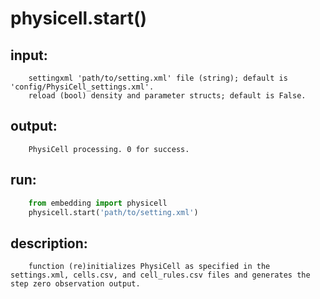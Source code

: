 # physicell.start()

## input:
```
    settingxml 'path/to/setting.xml' file (string); default is 'config/PhysiCell_settings.xml'.
    reload (bool) density and parameter structs; default is False.

```

## output:
```
    PhysiCell processing. 0 for success.

```

## run:
```python
    from embedding import physicell
    physicell.start('path/to/setting.xml')

```

## description:
```
    function (re)initializes PhysiCell as specified in the settings.xml, cells.csv, and cell_rules.csv files and generates the step zero observation output.
```